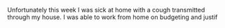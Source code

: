 Unfortunately this week I was sick at home with a cough transmitted through my house. I was able to work from home on budgeting and justif